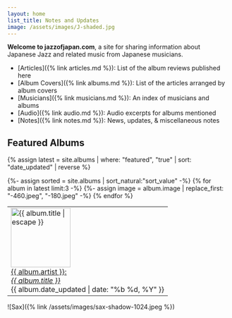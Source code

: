 ```yaml
---
layout: home
list_title: Notes and Updates
image: /assets/images/J-shaded.jpg
---
```

**Welcome to jazzofjapan.com**, a site for sharing information about Japanese Jazz and related music from Japanese musicians. 

* [Articles]({% link articles.md %}): List of the album reviews published here
* [Album Covers]({% link albums.md %}): List of the articles arranged by album covers
* [Musicians]({% link musicians.md %}): An index of musicians and albums
* [Audio]({% link audio.md %}): Audio excerpts for albums mentioned
* [Notes]({% link notes.md %}): News, updates, & miscellaneous notes


## Featured Albums

{% assign latest = site.albums | where: "featured", "true" | sort: "date_updated" | reverse %}


<table>
  <tbody>
    <tr>
	{%- assign sorted = site.albums | sort_natural:"sort_value" -%}
{% for album in latest limit:3 -%}
	{%- assign image = album.image | replace_first: "-460.jpeg", "-180.jpeg" -%}
<td class="spotlight"><a href="{{ album.url }}"><img class="spotlight" width=135 height=135 src="{{ image }}" alt="{{ album.title | escape }}">
<br>
{{ album.artist }}:<br><em>{{ album.title }}</em></a>
<br>
<span class="subtext">{{ album.date_updated | date: "%b %d, %Y" }}</span>
<br>
</td>
{% endfor %}
   </tr>
  </tbody>
</table>


![Sax]({% link /assets/images/sax-shadow-1024.jpeg %})



